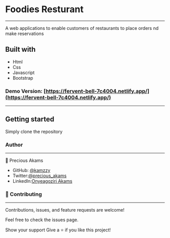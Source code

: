 # Foodies Resturant

 *** 
 A web applications to enable customers of restaurants to place orders nd make reservations

## Built with
* Html
* Css
* Javascript
* Bootstrap


### Demo Version: [https://fervent-bell-7c4004.netlify.app/](https://fervent-bell-7c4004.netlify.app/)
***

## Getting started
Simply clone the repository

### Author
***
👤 Precious Akams

* GitHub: [@kamzzy](https://github.com/kamzzy)
* Twitter:[@precious_akams](https://twitter.com/precious_akams)
* LinkedIn:[Onyeagoziri Akams](https://www.linkedin.com/in/onyeagoziri-akams/)

### 🤝 Contributing
***
Contributions, issues, and feature requests are welcome!

Feel free to check the issues page.

Show your support
Give a ⭐️ if you like this project!

